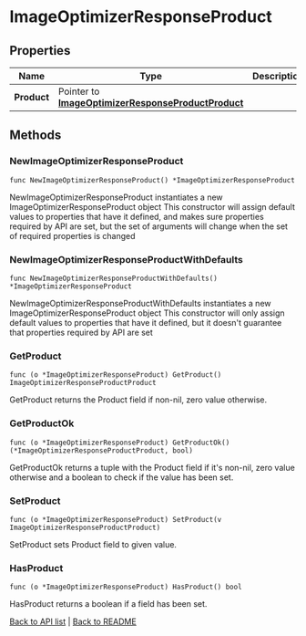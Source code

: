 # ImageOptimizerResponseProduct

## Properties

Name | Type | Description | Notes
------------ | ------------- | ------------- | -------------
**Product** | Pointer to [**ImageOptimizerResponseProductProduct**](ImageOptimizerResponseProductProduct.md) |  | [optional] 

## Methods

### NewImageOptimizerResponseProduct

`func NewImageOptimizerResponseProduct() *ImageOptimizerResponseProduct`

NewImageOptimizerResponseProduct instantiates a new ImageOptimizerResponseProduct object
This constructor will assign default values to properties that have it defined,
and makes sure properties required by API are set, but the set of arguments
will change when the set of required properties is changed

### NewImageOptimizerResponseProductWithDefaults

`func NewImageOptimizerResponseProductWithDefaults() *ImageOptimizerResponseProduct`

NewImageOptimizerResponseProductWithDefaults instantiates a new ImageOptimizerResponseProduct object
This constructor will only assign default values to properties that have it defined,
but it doesn't guarantee that properties required by API are set

### GetProduct

`func (o *ImageOptimizerResponseProduct) GetProduct() ImageOptimizerResponseProductProduct`

GetProduct returns the Product field if non-nil, zero value otherwise.

### GetProductOk

`func (o *ImageOptimizerResponseProduct) GetProductOk() (*ImageOptimizerResponseProductProduct, bool)`

GetProductOk returns a tuple with the Product field if it's non-nil, zero value otherwise
and a boolean to check if the value has been set.

### SetProduct

`func (o *ImageOptimizerResponseProduct) SetProduct(v ImageOptimizerResponseProductProduct)`

SetProduct sets Product field to given value.

### HasProduct

`func (o *ImageOptimizerResponseProduct) HasProduct() bool`

HasProduct returns a boolean if a field has been set.


[Back to API list](../README.md#documentation-for-api-endpoints) | [Back to README](../README.md)
